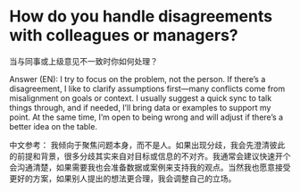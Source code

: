 # How do you handle disagreements with colleagues or managers?
当与同事或上级意见不一致时你如何处理？

Answer (EN):
I try to focus on the problem, not the person. If there’s a disagreement, I like to clarify assumptions first—many conflicts come from misalignment on goals or context. I usually suggest a quick sync to talk things through, and if needed, I’ll bring data or examples to support my point. At the same time, I’m open to being wrong and will adjust if there’s a better idea on the table.

中文参考：
我倾向于聚焦问题本身，而不是人。如果出现分歧，我会先澄清彼此的前提和背景，很多分歧其实来自对目标或信息的不对齐。我通常会建议快速开个会沟通清楚，如果需要我也会准备数据或案例来支持我的观点。当然我也愿意接受更好的方案，如果别人提出的想法更合理，我会调整自己的立场。